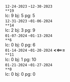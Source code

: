 `12-24-2023`
`~12-30-2023`\
`**19`\
lc: 9 bj: 5 pg: 5\
`12-31-2023`
`~01-06-2024`\
`**14`\
lc: 2 bj: 3 pg: 9\
`01-07-2024`
`~01-13-2024`\
`**6`\
lc: 0 bj: 0 pg: 6\
`01-14-2024` 
`~01-20-2024` <strong><<===</strong>\
`**11`\
lc: 0 bj: 1 pg: 10\
`01-21-2024`
`~01-27-2024`\
`**0`\
lc: 0 bj: 0 pg: 0